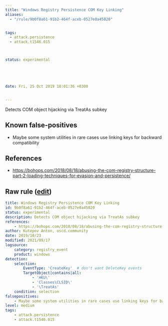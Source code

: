 ```yaml
---
title: "Windows Registry Persistence COM Key Linking"
aliases:
  - "/rule/9b0f8a61-91b2-464f-aceb-0527e0a45020"


tags:
  - attack.persistence
  - attack.t1546.015



status: experimental





date: Fri, 25 Oct 2019 18:01:36 +0300


---
```


Detects COM object hijacking via TreatAs subkey

<!--more-->


## Known false-positives

* Maybe some system utilities in rare cases use linking keys for backward compatibility



## References

* https://bohops.com/2018/08/18/abusing-the-com-registry-structure-part-2-loading-techniques-for-evasion-and-persistence/


## Raw rule ([edit](https://github.com/SigmaHQ/sigma/edit/master/rules/windows/registry_event/registry_event_persistence_key_linking.yml))
```yaml
title: Windows Registry Persistence COM Key Linking
id: 9b0f8a61-91b2-464f-aceb-0527e0a45020
status: experimental
description: Detects COM object hijacking via TreatAs subkey
references:
    - https://bohops.com/2018/08/18/abusing-the-com-registry-structure-part-2-loading-techniques-for-evasion-and-persistence/
author: Kutepov Anton, oscd.community
date: 2019/10/23
modified: 2021/09/17
logsource:
    category: registry_event
    product: windows
detection:
    selection:
        EventType: 'CreateKey'  # don't want DeleteKey events
        TargetObject|contains|all: 
            - 'HKU\'
            - 'Classes\CLSID\'
            - '\TreatAs'
    condition: selection
falsepositives:
    - Maybe some system utilities in rare cases use linking keys for backward compatibility
level: medium
tags:
    - attack.persistence
    - attack.t1546.015
```
